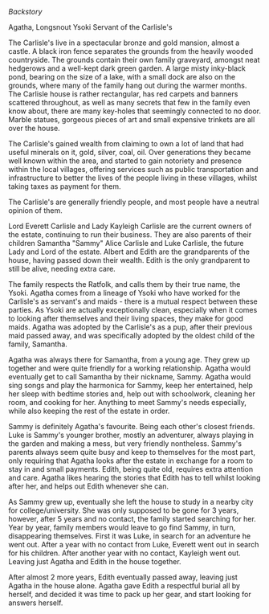*Backstory*

Agatha, Longsnout Ysoki Servant of the Carlisle's 

The Carlisle's live in a spectacular bronze and gold mansion, almost a castle. A black iron fence separates the grounds from the heavily wooded countryside. The grounds contain their own family graveyard, amongst neat hedgerows and a well-kept dark green garden. A large misty inky-black pond, bearing on the size of a lake, with a small dock are also on the grounds, where many of the family hang out during the warmer months. The Carlisle house is rather rectangular, has red carpets and banners scattered throughout, as well as many secrets that few in the family even know about, there are many key-holes that seemingly connected to no door. Marble statues, gorgeous pieces of art and small expensive trinkets are all over the house.

The Carlisle's gained wealth from claiming to own a lot of land that had useful minerals on it, gold, silver, coal, oil. Over generations they became well known within the area, and started to gain notoriety and presence within the local villages, offering services such as public transportation and infrastructure to better the lives of the people living in these villages, whilst taking taxes as payment for them.

The Carlisle's are generally friendly people, and most people have a neutral opinion of them.

Lord Everett Carlisle and Lady Kayleigh Carlisle are the current owners of the estate, continuing to run their business. They are also parents of their children Samantha "Sammy" Alice Carlisle and Luke Carlisle, the future Lady and Lord of the estate. Albert and Edith are the grandparents of the house, having passed down their wealth. Edith is the only grandparent to still be alive, needing extra care.

The family respects the Ratfolk, and calls them by their true name, the Ysoki. Agatha comes from a lineage of Ysoki who have worked for the Carlisle's as servant's and maids - there is a mutual respect between these parties. As Ysoki are actually exceptionally clean, especially when it comes to looking after themselves and their living spaces, they make for good maids. Agatha was adopted by the Carlisle's as a pup, after their previous maid passed away, and was specifically adopted by the oldest child of the family, Samantha.

Agatha was always there for Samantha, from a young age. They grew up together and were quite friendly for a working relationship. Agatha would eventually get to call Samantha by their nickname, Sammy. Agatha would sing songs and play the harmonica for Sammy, keep her entertained, help her sleep with bedtime stories and, help out with schoolwork, cleaning her room, and cooking for her. Anything to meet Sammy's needs especially, while also keeping the rest of the estate in order.

Sammy is definitely Agatha's favourite. Being each other's closest friends. 
Luke is Sammy's younger brother, mostly an adventurer, always playing in the garden and making a mess, but very friendly nontheless.
Sammy's parents always seem quite busy and keep to themselves for the most part, only requiring that Agatha looks after the estate in exchange for a room to stay in and small payments.
Edith, being quite old, requires extra attention and care. Agatha likes hearing the stories that Edith has to tell whilst looking after her, and helps out Edith whenever she can.

As Sammy grew up, eventually she left the house to study in a nearby city for college/university. She was only supposed to be gone for 3 years, however, after 5 years and no contact, the family started searching for her. Year by year, family members would leave to go find Sammy, in turn, disappearing themselves. First it was Luke, in search for an adventure he went out. After a year with no contact from Luke, Everett went out in search for his children. After another year with no contact, Kayleigh went out. Leaving just Agatha and Edith in the house together.

After almost 2 more years, Edith eventually passed away, leaving just Agatha in the house alone. Agatha gave Edith a respectful burial all by herself, and decided it was time to pack up her gear, and start looking for answers herself.